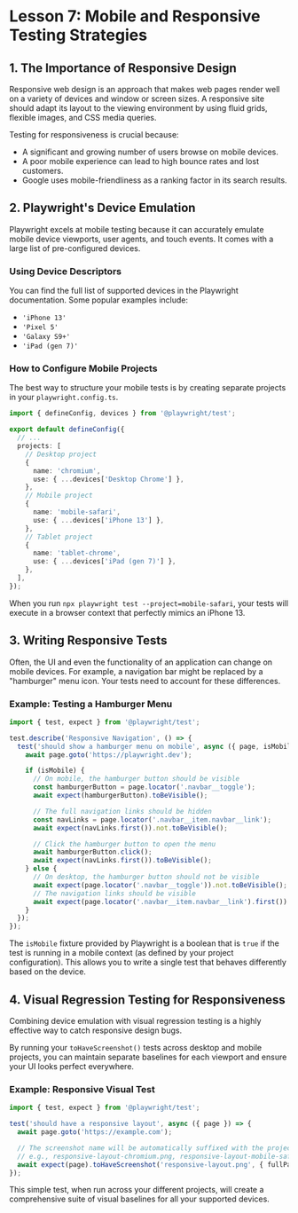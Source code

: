 # Lesson 7: Mobile and Responsive Testing Strategies

## 1. The Importance of Responsive Design

Responsive web design is an approach that makes web pages render well on a variety of devices and window or screen sizes. A responsive site should adapt its layout to the viewing environment by using fluid grids, flexible images, and CSS media queries.

Testing for responsiveness is crucial because:
-   A significant and growing number of users browse on mobile devices.
-   A poor mobile experience can lead to high bounce rates and lost customers.
-   Google uses mobile-friendliness as a ranking factor in its search results.

## 2. Playwright's Device Emulation

Playwright excels at mobile testing because it can accurately emulate mobile device viewports, user agents, and touch events. It comes with a large list of pre-configured devices.

### Using Device Descriptors

You can find the full list of supported devices in the Playwright documentation. Some popular examples include:
-   `'iPhone 13'`
-   `'Pixel 5'`
-   `'Galaxy S9+'`
-   `'iPad (gen 7)'`

### How to Configure Mobile Projects

The best way to structure your mobile tests is by creating separate projects in your `playwright.config.ts`.

```typescript
import { defineConfig, devices } from '@playwright/test';

export default defineConfig({
  // ...
  projects: [
    // Desktop project
    {
      name: 'chromium',
      use: { ...devices['Desktop Chrome'] },
    },
    // Mobile project
    {
      name: 'mobile-safari',
      use: { ...devices['iPhone 13'] },
    },
    // Tablet project
    {
      name: 'tablet-chrome',
      use: { ...devices['iPad (gen 7)'] },
    },
  ],
});
```

When you run `npx playwright test --project=mobile-safari`, your tests will execute in a browser context that perfectly mimics an iPhone 13.

## 3. Writing Responsive Tests

Often, the UI and even the functionality of an application can change on mobile devices. For example, a navigation bar might be replaced by a "hamburger" menu icon. Your tests need to account for these differences.

### Example: Testing a Hamburger Menu

```typescript
import { test, expect } from '@playwright/test';

test.describe('Responsive Navigation', () => {
  test('should show a hamburger menu on mobile', async ({ page, isMobile }) => {
    await page.goto('https://playwright.dev');

    if (isMobile) {
      // On mobile, the hamburger button should be visible
      const hamburgerButton = page.locator('.navbar__toggle');
      await expect(hamburgerButton).toBeVisible();

      // The full navigation links should be hidden
      const navLinks = page.locator('.navbar__item.navbar__link');
      await expect(navLinks.first()).not.toBeVisible();

      // Click the hamburger button to open the menu
      await hamburgerButton.click();
      await expect(navLinks.first()).toBeVisible();
    } else {
      // On desktop, the hamburger button should not be visible
      await expect(page.locator('.navbar__toggle')).not.toBeVisible();
      // The navigation links should be visible
      await expect(page.locator('.navbar__item.navbar__link').first()).toBeVisible();
    }
  });
});
```

The `isMobile` fixture provided by Playwright is a boolean that is `true` if the test is running in a mobile context (as defined by your project configuration). This allows you to write a single test that behaves differently based on the device.

## 4. Visual Regression Testing for Responsiveness

Combining device emulation with visual regression testing is a highly effective way to catch responsive design bugs.

By running your `toHaveScreenshot()` tests across desktop and mobile projects, you can maintain separate baselines for each viewport and ensure your UI looks perfect everywhere.

### Example: Responsive Visual Test

```typescript
import { test, expect } from '@playwright/test';

test('should have a responsive layout', async ({ page }) => {
  await page.goto('https://example.com');

  // The screenshot name will be automatically suffixed with the project name
  // e.g., responsive-layout-chromium.png, responsive-layout-mobile-safari.png
  await expect(page).toHaveScreenshot('responsive-layout.png', { fullPage: true });
});
```

This simple test, when run across your different projects, will create a comprehensive suite of visual baselines for all your supported devices.